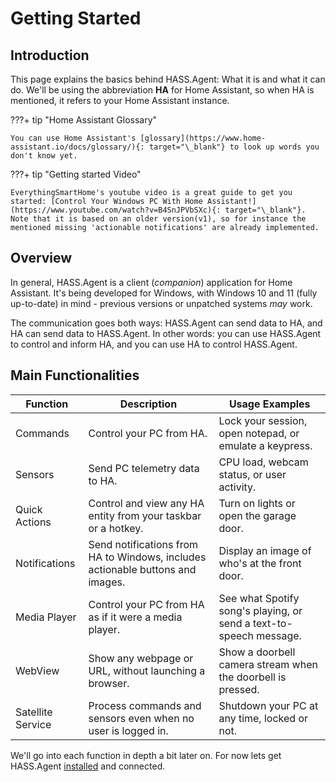 # Getting Started

## Introduction

This page explains the basics behind HASS.Agent: What it is and what it can do. We'll be using the abbreviation **HA** for Home Assistant, so when HA is mentioned, it refers to your Home Assistant instance.

???+ tip "Home Assistant Glossary"

    You can use Home Assistant's [glossary](https://www.home-assistant.io/docs/glossary/){: target="\_blank"} to look up words you don't know yet.

???+ tip "Getting started Video"

    EverythingSmartHome's youtube video is a great guide to get you started: [Control Your Windows PC With Home Assistant!](https://www.youtube.com/watch?v=B4SnJPVbSXc){: target="\_blank"}. Note that it is based on an older version(v1), so for instance the mentioned missing 'actionable notifications' are already implemented.

## Overview

In general, HASS.Agent is a client (_companion_) application for Home Assistant. It's being developed for Windows, with Windows 10 and 11 (fully up-to-date) in mind - previous versions or unpatched systems _may_ work.

The communication goes both ways: HASS.Agent can send data to HA, and HA can send data to HASS.Agent. In other words: you can use HASS.Agent to control and inform HA, and you can use HA to control HASS.Agent.

## Main Functionalities

| Function          | Description                                                                    | Usage Examples                                                     |
| ----------------- | ------------------------------------------------------------------------------ | ------------------------------------------------------------------ |
| Commands          | Control your PC from HA.                                                       | Lock your session, open notepad, or emulate a keypress.            |
| Sensors           | Send PC telemetry data to HA.                                                  | CPU load, webcam status, or user activity.                         |
| Quick Actions     | Control and view any HA entity from your taskbar or a hotkey.                  | Turn on lights or open the garage door.                            |
| Notifications     | Send notifications from HA to Windows, includes actionable buttons and images. | Display an image of who's at the front door.                       |
| Media Player      | Control your PC from HA as if it were a media player.                          | See what Spotify song's playing, or send a text-to-speech message. |
| WebView           | Show any webpage or URL, without launching a browser.                          | Show a doorbell camera stream when the doorbell is pressed.        |
| Satellite Service | Process commands and sensors even when no user is logged in.                   | Shutdown your PC at any time, locked or not.                       |

We'll go into each function in depth a bit later on. For now lets get HASS.Agent [installed](./installation.md) and connected.
